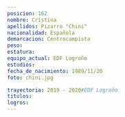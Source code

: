 ```yaml
---
posicion: 162
nombre: Cristina
apellidos: Pizarro "Chini"
nacionalidad: Española
demarcacion: Centrocampista
peso: 
estatura: 
equipo_actual: EDF Logroño
estudios:
fecha_de_nacimiento: 1989/11/20
foto: chini.jpg

trayectoria: 2019 - 2020#EDF Logroño
titulos:
logros: 
---
```

